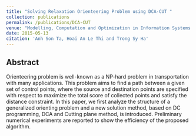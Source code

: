 ```yaml
---
title: "Solving Relaxation Orienteering Problem using DCA-CUT "
collection: publications
permalink: /publications/DCA-CUT
venue: "Modelling, Computation and Optimization in Information Systems and Management Sciences, MCO 2015: Metz, France"
date: 2015-05-13
citation: 'Anh Son Ta, Hoai An Le Thi and Trong Sy Ha'
---  
```


## Abstract
Orienteering problem is well-known as a NP-hard problem in transportation with many applications. This problem aims to find a path between a given set of control points, where the source and destination points are specified with respect to maximize the total score of collected points and satisfy the distance constraint. In this paper, we first analyze the structure of a generalized orienting problem and a new solution method, based on DC programming, DCA and Cutting plane method, is introduced. Preliminary numerical experiments are reported to show the efficiency of the proposed algorithm.
